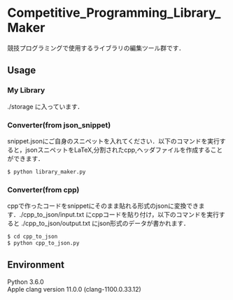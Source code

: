 # Competitive_Programming_Library_Maker

競技プログラミングで使用するライブラリの編集ツール群です．

## Usage

### My Library

./storage に入っています．

### Converter(from json_snippet)

snippet.jsonにご自身のスニペットを入れてください．以下のコマンドを実行すると，jsonスニペットをLaTeX,分割されたcpp,ヘッダファイルを作成することができます．

```sh
$ python library_maker.py
```

### Converter(from cpp)

cppで作ったコードをsnippetにそのまま貼れる形式のjsonに変換できます．./cpp_to_json/input.txt にcppコードを貼り付け，以下のコマンドを実行すると ./cpp_to_json/output.txt にjson形式のデータが書かれます．

```sh
$ cd cpp_to_json
$ python cpp_to_json.py
```

## Environment

Python 3.6.0  
Apple clang version 11.0.0 (clang-1100.0.33.12)
